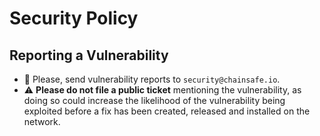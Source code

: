 # Security Policy

## Reporting a Vulnerability

-   :rotating_light: Please, send vulnerability reports to `security@chainsafe.io`.
-   :warning: **Please do not file a public ticket** mentioning the vulnerability, as doing so could increase the likelihood of the vulnerability being exploited before a fix has been created, released and installed on the network.
